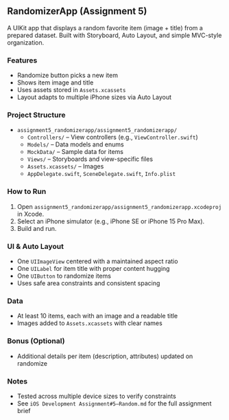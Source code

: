 ## RandomizerApp (Assignment 5)

A UIKit app that displays a random favorite item (image + title) from a prepared dataset. Built with Storyboard, Auto Layout, and simple MVC-style organization.

### Features
- Randomize button picks a new item
- Shows item image and title
- Uses assets stored in `Assets.xcassets`
- Layout adapts to multiple iPhone sizes via Auto Layout

### Project Structure
- `assignment5_randomizerapp/assignment5_randomizerapp/`
  - `Controllers/` – View controllers (e.g., `ViewController.swift`)
  - `Models/` – Data models and enums
  - `MockData/` – Sample data for items
  - `Views/` – Storyboards and view-specific files
  - `Assets.xcassets/` – Images
  - `AppDelegate.swift`, `SceneDelegate.swift`, `Info.plist`

### How to Run
1. Open `assignment5_randomizerapp/assignment5_randomizerapp.xcodeproj` in Xcode.
2. Select an iPhone simulator (e.g., iPhone SE or iPhone 15 Pro Max).
3. Build and run.

### UI & Auto Layout
- One `UIImageView` centered with a maintained aspect ratio
- One `UILabel` for item title with proper content hugging
- One `UIButton` to randomize items
- Uses safe area constraints and consistent spacing

### Data
- At least 10 items, each with an image and a readable title
- Images added to `Assets.xcassets` with clear names

### Bonus (Optional)
- Additional details per item (description, attributes) updated on randomize

### Notes
- Tested across multiple device sizes to verify constraints
- See `iOS Development Assignment#5—Random.md` for the full assignment brief


